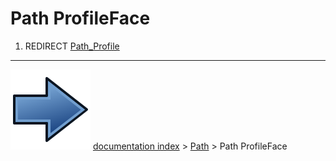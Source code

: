 # Path ProfileFace
1.  REDIRECT [Path_Profile](Path_Profile.md)



---
![](images/Button_right.svg) [documentation index](../README.md) > [Path](Path_Workbench.md) > Path ProfileFace
